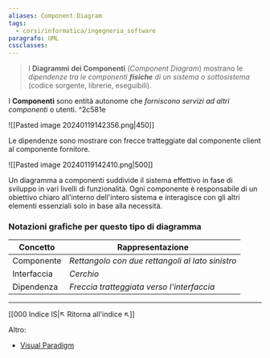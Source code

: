 ```yaml
---
aliases: Component Diagram
tags:
  - corsi/informatica/ingegneria_software
paragrafo: UML
cssclasses: 
---
```

>I **Diagrammi dei Componenti** (*Component Diagram*) mostrano le *dipendenze tra le componenti **fisiche** di un sistema o sottosistema* (codice sorgente, librerie, eseguibili).

I **Componenti** sono entità autonome che *forniscono servizi ad altri componenti* o utenti.  ^2c581e

![[Pasted image 20240119142356.png|450]]

Le dipendenze sono mostrare con frecce tratteggiate dal componente client al componente fornitore.

![[Pasted image 20240119142410.png|500]]

Un diagramma a componenti suddivide il sistema effettivo in fase di sviluppo in vari livelli di funzionalità. Ogni componente è responsabile di un obiettivo chiaro all'interno dell'intero sistema e interagisce con gli altri elementi essenziali solo in base alla necessità.

### Notazioni grafiche per questo tipo di diagramma

| Concetto | Rappresentazione |
| ---- | ---- |
| Componente | *Rettangolo con due rettangoli al lato sinistro* |
| Interfaccia | *Cerchio* |
| Dipendenza | *Freccia tratteggiata verso l'interfaccia* |




___
[[000 Indice IS|↖ Ritorna all'indice ↖]]

Altro:
- [Visual Paradigm](https://www.visual-paradigm.com/guide/uml-unified-modeling-language/what-is-component-diagram/)